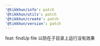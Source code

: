 ```yaml
---
'@tikkhun/info': patch
'@tikkhun/utils': patch
'@tikkhun/create': patch
'@tikkhun/version': patch
---
```


feat: findUp file 以防在子目录上运行没有效果
